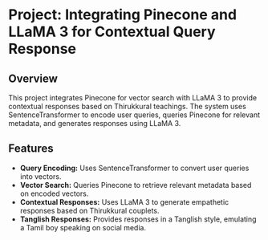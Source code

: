 # Project: Integrating Pinecone and LLaMA 3 for Contextual Query Response

## Overview

This project integrates Pinecone for vector search with LLaMA 3 to provide contextual responses based on Thirukkural teachings. The system uses SentenceTransformer to encode user queries, queries Pinecone for relevant metadata, and generates responses using LLaMA 3.

## Features

- **Query Encoding:** Uses SentenceTransformer to convert user queries into vectors.
- **Vector Search:** Queries Pinecone to retrieve relevant metadata based on encoded vectors.
- **Contextual Responses:** Uses LLaMA 3 to generate empathetic responses based on Thirukkural couplets.
- **Tanglish Responses:** Provides responses in a Tanglish style, emulating a Tamil boy speaking on social media.

